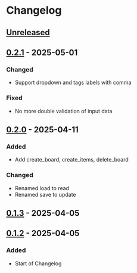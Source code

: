 # Changelog

## [Unreleased]

## [0.2.1] - 2025-05-01

### Changed

-   Support dropdown and tags labels with comma 

### Fixed

-   No more double validation of input data

## [0.2.0] - 2025-04-11

### Added

-   Add create_board, create_items, delete_board

### Changed

-   Renamed load to read
-   Renamed save to update

## [0.1.3] - 2025-04-05

## [0.1.2] - 2025-04-05

### Added

-   Start of Changelog

[Unreleased]: https://github.com/boukepostma/mondaytoframe/compare/0.2.1...HEAD

[0.2.1]: https://github.com/boukepostma/mondaytoframe/compare/0.2.0...0.2.1

[0.2.0]: https://github.com/boukepostma/mondaytoframe/compare/0.1.3...0.2.0

[0.1.3]: https://github.com/boukepostma/mondaytoframe/compare/0.1.2...0.1.3

[0.1.2]: https://github.com/boukepostma/mondaytoframe/compare/3a12ba48d334726026efed36f2eb481f415ccc74...0.1.2
